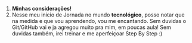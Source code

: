 1. **Minhas considerações!**
2. Nesse meu inicio de Jornada no mundo **tecnológico**, posso notar que na medida e que vou aprendendo, vou me encantando.
    Sem duvidas o Git/GitHub vai e ja agregou muito pra mim, em poucas aula!
    Sem duvidas também, irei treinar e me aperfeiçoar Step By Step :)